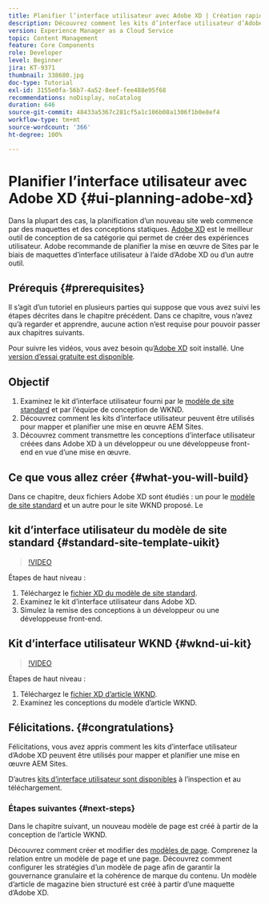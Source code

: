 ```yaml
---
title: Planifier l’interface utilisateur avec Adobe XD | Création rapide de site AEM
description: Découvrez comment les kits d’interface utilisateur d’Adobe XD peuvent être utilisés pour concevoir et accélérer votre mise en œuvre Adobe Experience Manager Sites.
version: Experience Manager as a Cloud Service
topic: Content Management
feature: Core Components
role: Developer
level: Beginner
jira: KT-9371
thumbnail: 338680.jpg
doc-type: Tutorial
exl-id: 3155e0fa-56b7-4a52-8eef-fee488e95f68
recommendations: noDisplay, noCatalog
duration: 646
source-git-commit: 48433a5367c281cf5a1c106b08a1306f1b0e8ef4
workflow-type: tm+mt
source-wordcount: '366'
ht-degree: 100%

---
```


# Planifier l’interface utilisateur avec Adobe XD {#ui-planning-adobe-xd}

Dans la plupart des cas, la planification d’un nouveau site web commence par des maquettes et des conceptions statiques. [Adobe XD](https://www.adobe.com/fr/products/xd.html) est le meilleur outil de conception de sa catégorie qui permet de créer des expériences utilisateur. Adobe recommande de planifier la mise en œuvre de Sites par le biais de maquettes d’interface utilisateur à l’aide d’Adobe XD ou d’un autre outil.

## Prérequis {#prerequisites}

Il s’agit d’un tutoriel en plusieurs parties qui suppose que vous avez suivi les étapes décrites dans le chapitre précédent. Dans ce chapitre, vous n’avez qu’à regarder et apprendre, aucune action n’est requise pour pouvoir passer aux chapitres suivants.

Pour suivre les vidéos, vous avez besoin qu’[Adobe XD](https://www.adobe.com/fr/products/xd/pricing/free-trial.html) soit installé. Une [version d’essai gratuite est disponible](https://www.adobe.com/fr/products/xd/pricing/free-trial.html).

## Objectif

1. Examinez le kit d’interface utilisateur fourni par le [modèle de site standard](https://github.com/adobe/aem-site-template-standard) et par l’équipe de conception de WKND.
1. Découvrez comment les kits d’interface utilisateur peuvent être utilisés pour mapper et planifier une mise en œuvre AEM Sites.
1. Découvrez comment transmettre les conceptions d’interface utilisateur créées dans Adobe XD à un développeur ou une développeuse front-end en vue d’une mise en œuvre.

## Ce que vous allez créer {#what-you-will-build}

Dans ce chapitre, deux fichiers Adobe XD sont étudiés : un pour le [modèle de site standard](https://github.com/adobe/aem-site-template-standard) et un autre pour le site WKND proposé. Le

## kit d’interface utilisateur du modèle de site standard {#standard-site-template-uikit}

>[!VIDEO](https://video.tv.adobe.com/v/338680?quality=12&learn=on)

Étapes de haut niveau :

1. Téléchargez le [fichier XD du modèle de site standard](https://github.com/adobe/aem-site-template-standard/raw/main/files/wireframe.xd).
1. Examinez le kit d’interface utilisateur dans Adobe XD.
1. Simulez la remise des conceptions à un développeur ou une développeuse front-end.

## Kit d’interface utilisateur WKND {#wknd-ui-kit}

>[!VIDEO](https://video.tv.adobe.com/v/30214?quality=12&learn=on)

Étapes de haut niveau :

1. Téléchargez le [fichier XD d’article WKND](https://github.com/adobe/aem-guides-wknd/releases/download/aem-guides-wknd-0.0.2/AEM_UI-kit-WKND-article-design.xd).
1. Examinez les conceptions du modèle d’article WKND.

## Félicitations. {#congratulations}

Félicitations, vous avez appris comment les kits d’interface utilisateur d’Adobe XD peuvent être utilisés pour mapper et planifier une mise en œuvre AEM Sites.

D’autres [kits d’interface utilisateur sont disponibles](https://www.adobe.com/fr/products/xd/features/ui-kits.html) à l’inspection et au téléchargement.

### Étapes suivantes {#next-steps}

Dans le chapitre suivant, un nouveau modèle de page est créé à partir de la conception de l’article WKND.

Découvrez comment créer et modifier des [modèles de page](./page-templates.md). Comprenez la relation entre un modèle de page et une page. Découvrez comment configurer les stratégies d’un modèle de page afin de garantir la gouvernance granulaire et la cohérence de marque du contenu.  Un modèle d’article de magazine bien structuré est créé à partir d’une maquette d’Adobe XD.
